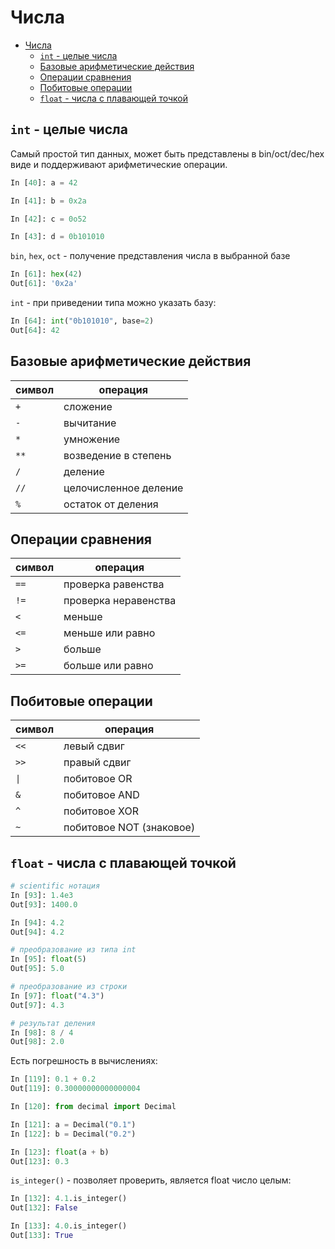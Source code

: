 # Числа

- [Числа](#числа)
  - [`int` - целые числа](#int---целые-числа)
  - [Базовые арифметические действия](#базовые-арифметические-действия)
  - [Операции сравнения](#операции-сравнения)
  - [Побитовые операции](#побитовые-операции)
  - [`float` - числа с плавающей точкой](#float---числа-с-плавающей-точкой)

## `int` - целые числа

Самый простой тип данных, может быть представлены в bin/oct/dec/hex виде и поддерживают арифметические операции.

```python
In [40]: a = 42

In [41]: b = 0x2a

In [42]: c = 0o52

In [43]: d = 0b101010
```

`bin`, `hex`, `oct` - получение представления числа в выбранной базе

```python
In [61]: hex(42)
Out[61]: '0x2a'
```

`int` - при приведении типа можно указать базу:

```python
In [64]: int("0b101010", base=2)
Out[64]: 42
```

## Базовые арифметические действия

| символ | операция |
|-|-|
| `+` | сложение |
| `-` | вычитание |
| `*` | умножение |
| `**` | возведение в степень |
| `/` | деление |
| `//` | целочисленное деление |
| `%` | остаток от деления |

## Операции сравнения

| символ | операция |
|-|-|
| `==` | проверка равенства |
| `!=` | проверка неравенства |
| `<` | меньше |
| `<=` | меньше или равно |
| `>` | больше |
| `>=` | больше или равно |

## Побитовые операции

| символ | операция |
|-|-|
| `<<` | левый сдвиг |
| `>>` | правый сдвиг |
| `\|` | побитовое OR |
| `&` | побитовое AND |
| `^` | побитовое XOR |
| `~` | побитовое NOT (знаковое) |

## `float` - числа с плавающей точкой

```python
# scientific нотация
In [93]: 1.4e3
Out[93]: 1400.0

In [94]: 4.2
Out[94]: 4.2

# преобразование из типа int
In [95]: float(5)
Out[95]: 5.0

# преобразование из строки
In [97]: float("4.3")
Out[97]: 4.3

# результат деления
In [98]: 8 / 4
Out[98]: 2.0
```

Есть погрешность в вычислениях:

```python
In [119]: 0.1 + 0.2
Out[119]: 0.30000000000000004

In [120]: from decimal import Decimal

In [121]: a = Decimal("0.1")
In [122]: b = Decimal("0.2")

In [123]: float(a + b)
Out[123]: 0.3
```

`is_integer()` - позволяет проверить, является float число целым:

```python
In [132]: 4.1.is_integer()
Out[132]: False

In [133]: 4.0.is_integer()
Out[133]: True
```
